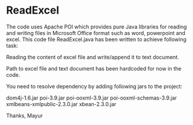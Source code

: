 # ReadExcel

The code uses Apache POI which provides pure Java libraries for reading and writing files in Microsoft Office format such as word, 
powerpoint and excel. This code file ReadExcel.java has been written to achieve following task:

Reading the content of excel file and write/append it to text document.

Path to excel file and text document has been hardcoded for now in the code.

You need to resolve dependency by adding following jars to the project:

dom4j-1.6.jar
poi-3.9.jar
poi-ooxml-3.9.jar
poi-ooxml-schemas-3.9.jar
xmlbeans-xmlpublic-2.3.0.jar
xbean-2.3.0.jar


Thanks,
Mayur
